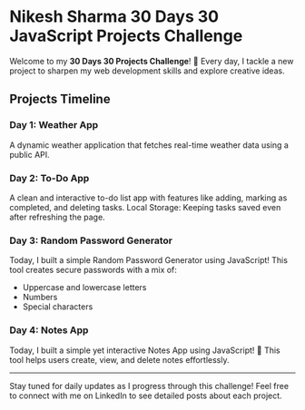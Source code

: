 # Nikesh Sharma 30 Days 30 JavaScript  Projects Challenge 

Welcome to my **30 Days 30 Projects Challenge**! 🚀
Every day, I tackle a new project to sharpen my web development skills and explore creative ideas. 

## Projects Timeline

### Day 1: Weather App
A dynamic weather application that fetches real-time weather data using a public API.

### Day 2: To-Do App
A clean and interactive to-do list app with features like adding, marking as completed, and deleting tasks.
Local Storage: Keeping tasks saved even after refreshing the page.


### Day 3: Random Password Generator
Today, I built a simple Random Password Generator using JavaScript! This tool creates secure passwords with a mix of:
- Uppercase and lowercase letters
- Numbers
- Special characters

### Day 4: Notes App

Today, I built a simple yet interactive Notes App using JavaScript! 📝 This tool helps users create, view, and delete notes effortlessly.

---

Stay tuned for daily updates as I progress through this challenge! Feel free to connect with me on LinkedIn to see detailed posts about each project.


